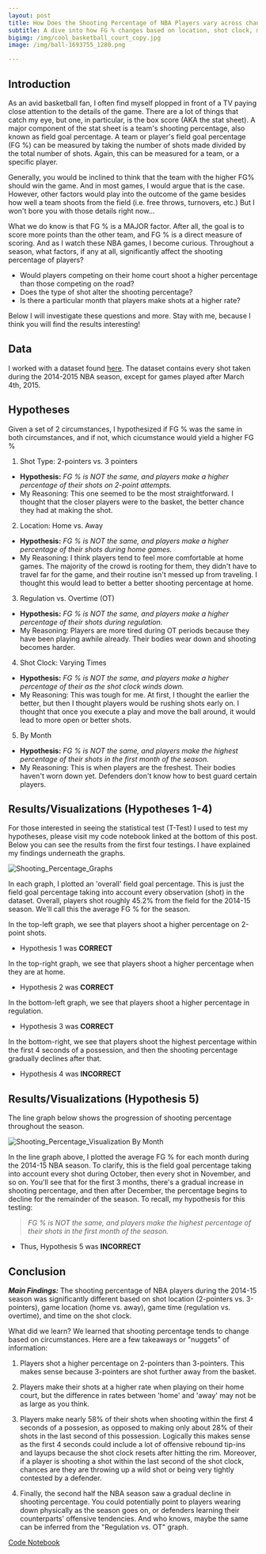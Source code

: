 ```yaml
---
layout: post
title: How Does the Shooting Percentage of NBA Players vary across changing circumstances?
subtitle: A dive into how FG % changes based on location, shot clock, month, and other factors
bigimg: /img/cool_basketball_court_copy.jpg
image: /img/ball-1693755_1280.png

---
```


## Introduction

As an avid basketball fan, I often find myself plopped in front of a TV paying close attention to the details of the game. There are a lot of things that catch my eye, but one, in particular, is the box score (AKA the stat sheet). A major component of the stat sheet is a team's shooting percentage, also known as field goal percentage. A team or player's field goal percentage (FG %) can be measured by taking the number of shots made divided by the total number of shots. Again, this can be measured for a team, or a specific player. 

Generally, you would be inclined to think that the team with the higher FG% should win the game. And in most games, I would argue that is the case. However, other factors would play into the outcome of the game besides how well a team shoots from the field (i.e. free throws, turnovers, etc.) But I won't bore you with those details right now...

What we do know is that FG % is a MAJOR factor. After all, the goal is to score more points than the other team, and FG % is a direct measure of scoring. And as I watch these NBA games, I become curious. Throughout a season, what factors, if any at all, significantly affect the shooting percentage of players?

- Would players competing on their home court shoot a higher percentage than those competing on the road?
- Does the type of shot alter the shooting percentage?
- Is there a particular month that players make shots at a higher rate?

Below I will investigate these questions and more. Stay with me, because I think you will find the results interesting!

## Data

I worked with a dataset found [here](https://www.kaggle.com/dansbecker/nba-shot-logs). The dataset contains every shot taken during the 2014-2015 NBA season, except for games played after March 4th, 2015. 

## Hypotheses

Given a set of 2 circumstances, I hypothesized if FG % was the same in both circumstances, and if not, which cicumstance would yield a higher FG %

1. Shot Type: 2-pointers vs. 3 pointers
  - **Hypothesis:** *FG % is NOT the same, and players make a higher percentage of their shots on 2-point attempts.*
  - My Reasoning: This one seemed to be the most straightforward. I thought that the closer players were to the basket, the better chance they had at making the shot.
  
2. Location: Home vs. Away
  - **Hypothesis:** *FG % is NOT the same, and players make a higher percentage of their shots during home games.*
  - My Reasoning: I think players tend to feel more comfortable at home games. The majority of the crowd is rooting for them, they didn't have to travel far for the game, and their routine isn't messed up from traveling. I thought this would lead to better a better shooting percentage at home.
  
3. Regulation vs. Overtime (OT)
  - **Hypothesis:** *FG % is NOT the same, and players make a higher percentage of their shots during regulation.*
  - My Reasoning: Players are more tired during OT periods because they have been playing awhile already. Their bodies wear down and shooting becomes harder.
  
4. Shot Clock: Varying Times
  - **Hypothesis:** *FG % is NOT the same, and players make a higher percentage of their as the shot clock winds down.*
  - My Reasoning: This was tough for me. At first, I thought the earlier the better, but then I thought players would be rushing shots early on. I thought that once you execute a play and move the ball around, it would lead to more open or better shots.
  
5. By Month
  - **Hypothesis:** *FG % is NOT the same, and players make the highest percentage of their shots in the first month of the season.*
  - My Reasoning: This is when players are the freshest. Their bodies haven't worn down yet. Defenders don't know how to best guard certain players.
  
## Results/Visualizations (Hypotheses 1-4)
  
For those interested in seeing the statistical test (T-Test) I used to test my hypotheses, please visit my code notebook linked at the bottom of this post. Below you can see the results from the first four testings. I have explained my findings underneath the graphs.

  ![Shooting_Percentage_Graphs](/img/final_graph.png)
  
In each graph, I plotted an 'overall' field goal percentage. This is just the field goal percentage taking into account every observation (shot) in the dataset. Overall, players shot roughly 45.2% from the field for the 2014-15 season. We'll call this the average FG % for the season. 

In the top-left graph, we see that players shoot a higher percentage on 2-point shots.
  - Hypothesis 1 was **CORRECT**
  
In the top-right graph, we see that players shoot a higher percentage when they are at home.
  - Hypothesis 2 was **CORRECT**
 
In the bottom-left graph, we see that players shoot a higher percentage in regulation.
  - Hypothesis 3 was **CORRECT**
  
In the bottom-right, we see that players shoot the highest percentage within the first 4 seconds of a possession, and then the shooting percentage gradually declines after that.
  - Hypothesis 4 was **INCORRECT**
  
## Results/Visualizations (Hypothesis 5)

The line graph below shows the progression of shooting percentage throughout the season.

 ![Shooting_Percentage_Visualization By Month](/img/Shooting_by_month.png)
 
In the line graph above, I plotted the average FG % for each month during the 2014-15 NBA season. To clarify, this is the field goal percentage taking into account every shot during October, then every shot in November, and so on. You'll see that for the first 3 months, there's a gradual increase in shooting percentage, and then after December, the percentage begins to decline for the remainder of the season. To recall, my hypothesis for this testing:
    
>*FG % is NOT the same, and players make the highest percentage of their shots in the first month of the season.*
    
  - Thus, Hypothesis 5 was **INCORRECT**

## Conclusion

***Main Findings:*** The shooting percentage of NBA players during the 2014-15 season was significantly different based on shot location (2-pointers vs. 3-pointers), game location (home vs. away), game time (regulation vs. overtime), and time on the shot clock.

What did we learn? We learned that shooting percentage tends to change based on circumstances. Here are a few takeaways or "nuggets" of information:

1. Players shot a higher percentage on 2-pointers than 3-pointers. This makes sense because 3-pointers are shot further away from the basket.

2. Players make their shots at a higher rate when playing on their home court, but the difference in rates between 'home' and 'away' may not be as large as you think.

3. Players make nearly 58% of their shots when shooting within the first 4 seconds of a possesion, as opposed to making only about 28% of their shots in the last second of this possession. Logically this makes sense as the first 4 seconds could include a lot of offensive rebound tip-ins and layups because the shot clock resets after hitting the rim. Moreover, if a player is shooting a shot within the last second of the shot clock, chances are they are throwing up a wild shot or being very tightly contested by a defender.

4. Finally, the second half the NBA season saw a gradual decline in shooting percentage. You could potentially point to players wearing down physically as the season goes on, or defenders learning their counterparts' offensive tendencies. And who knows, maybe the same can be inferred from the "Regulation vs. OT" graph.


[Code Notebook](https://github.com/dougscohen/Build-Week-1/blob/master/Shot_Logs.ipynb)
